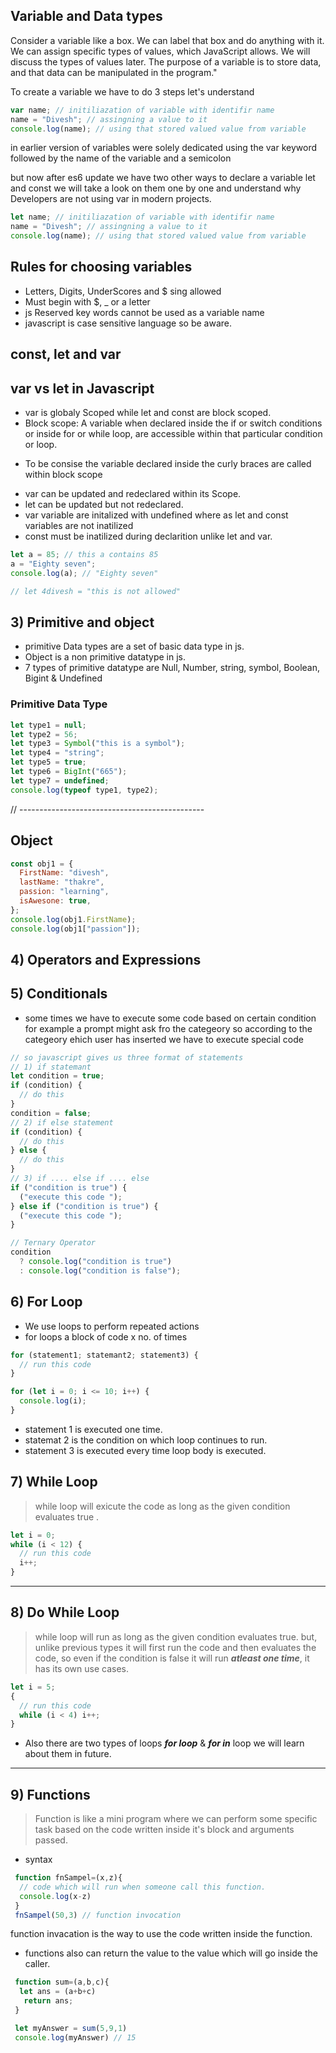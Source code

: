 ## Variable and Data types

Consider a variable like a box. We can label that box and do anything with it. We can assign specific types of values, which JavaScript allows. We will discuss the types of values later.
The purpose of a variable is to store data, and that data can be manipulated in the program."

To create a variable we have to do 3 steps let's understand

```javascript
var name; // initiliazation of variable with identifir name
name = "Divesh"; // assingning a value to it
console.log(name); // using that stored valued value from variable
```

in earlier version of variables were solely dedicated using the var keyword followed by the name of the variable and a semicolon

but now after es6 update we have two other ways to declare a variable let and const
we will take a look on them one by one and understand why Developers are not using var in modern projects.

```javascript
let name; // initiliazation of variable with identifir name
name = "Divesh"; // assingning a value to it
console.log(name); // using that stored valued value from variable
```

## Rules for choosing variables

- Letters, Digits, UnderScores and $ sing allowed
- Must begin with $, \_ or a letter
- js Reserved key words cannot be used as a variable name
- javascript is case sensitive language so be aware.

## const, let and var

## var vs let in Javascript

- var is globaly Scoped while let and const are block scoped.
- Block scope: A variable when declared inside the if or switch conditions or inside for or while loop, are accessible within that particular condition or loop.

* To be consise the variable declared inside the curly braces are called within block scope

- var can be updated and redeclared within its Scope.
- let can be updated but not redeclared.
- var variable are initalized with undefined where as let and const variables are not inatilized
- const must be inatilized during declarition unlike let and var.

```javascript
let a = 85; // this a contains 85
a = "Eighty seven";
console.log(a); // "Eighty seven"

// let 4divesh = "this is not allowed"
```

## 3) Primitive and object

- primitive Data types are a set of basic data type in js.
- Object is a non primitive datatype in js.
- 7 types of primitive datatype are Null, Number, string, symbol, Boolean, Bigint & Undefined

### Primitive Data Type

```javascript
let type1 = null;
let type2 = 56;
let type3 = Symbol("this is a symbol");
let type4 = "string";
let type5 = true;
let type6 = BigInt("665");
let type7 = undefined;
console.log(typeof type1, type2);
```

// ----------------------------------------------

## Object

```javascript
const obj1 = {
  FirstName: "divesh",
  lastName: "thakre",
  passion: "learning",
  isAwesone: true,
};
console.log(obj1.FirstName);
console.log(obj1["passion"]);
```

## 4) Operators and Expressions

## 5) Conditionals

- some times we have to execute some code based on certain condition for example a prompt might ask fro the categeory so according to the categeory ehich user has inserted we have to execute special code

```javascript
// so javascript gives us three format of statements
// 1) if statemant
let condition = true;
if (condition) {
  // do this
}
condition = false;
// 2) if else statement
if (condition) {
  // do this
} else {
  // do this
}
// 3) if .... else if .... else
if ("condition is true") {
  ("execute this code ");
} else if ("condition is true") {
  ("execute this code ");
}

// Ternary Operator
condition
  ? console.log("condition is true")
  : console.log("condition is false");
```

## 6) For Loop

- We use loops to perform repeated actions
- for loops a block of code x no. of times

```javascript
for (statement1; statemant2; statement3) {
  // run this code
}

for (let i = 0; i <= 10; i++) {
  console.log(i);
}
```

- statement 1 is executed one time.
- statemat 2 is the condition on which loop continues to run.
- statement 3 is executed every time loop body is executed.

## 7) While Loop

> while loop will exicute the code as long as the given condition evaluates true .

```javascript
let i = 0;
while (i < 12) {
  // run this code
  i++;
}
```

---

## 8) Do While Loop

> while loop will run as long as the given condition evaluates true. but, unlike previous types it will first run the code and then evaluates the code, so even if the condition is false it will run **_atleast one time_**, it has its own use cases.

```javascript
let i = 5;
{
  // run this code
  while (i < 4) i++;
}
```

- Also there are two types of loops **_for loop_** & **_for in_** loop we will learn about them in future.

---

## 9) Functions

> Function is like a mini program where we can perform some specific task based on the code written inside it's block and arguments passed.

- syntax

```javascript
 function fnSampel=(x,z){
  // code which will run when someone call this function.
  console.log(x-z)
 }
 fnSampel(50,3) // function invocation
```

function invacation is the way to use the code written inside the function.

- functions also can return the value to the value which will go inside the caller.

```javascript
 function sum=(a,b,c){
  let ans = (a+b+c)
   return ans;
 }

 let myAnswer = sum(5,9,1)
 console.log(myAnswer) // 15

```
